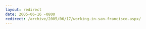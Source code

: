 ```yaml
---
layout: redirect
date: 2005-06-16 -0800
redirect: /archive/2005/06/17/working-in-san-francisco.aspx/
---
```

